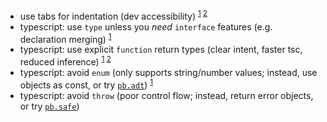 - use tabs for indentation (dev accessibility) <sup>[1](https://www.reddit.com/r/javascript/comments/c8drjo/nobody_talks_about_the_real_reason_to_use_tabs/) [2](https://github.com/prettier/prettier/issues/7475/)</sup>
- typescript: use `type` unless you _need_ `interface` features (e.g. declaration merging) <sup>[1](ttps://www.youtube.com/watch?v=zM9UPcIyyhQ)</sup>
- typescript: use explicit `function` return types (clear intent, faster tsc, reduced inference) <sup>[1](https://twitter.com/jon_dewitt_ts/status/1620988514317004801?s=20&t=Jj2idhGSt4oBpeYOIQ3-uQ) [2](https://twitter.com/ThePrimeagen/status/1620808334562697217?s=20&t=ZM-gCfYAC2_HQu361Ra2aA)</sup>
- typescript: avoid `enum` (only supports string/number values; instead, use objects as const, or try [`pb.adt`](https://github.com/peterboyer/pb.adt)) <sup>[1](https://www.youtube.com/watch?v=jjMbPt_H3RQ)</sup>
- typescript: avoid `throw` (poor control flow; instead, return error objects, or try [`pb.safe`](https://github.com/peterboyer/pb.safe))
